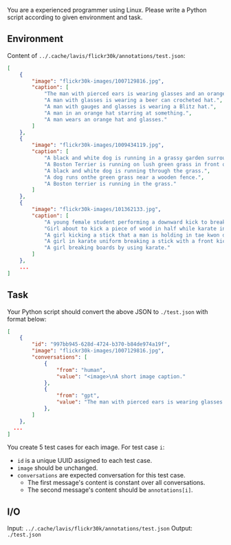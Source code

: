 You are a experienced programmer using Linux. Please write a Python script according to given environment and task.

## Environment

Content of `../.cache/lavis/flickr30k/annotations/test.json`:

```json
[
    {
        "image": "flickr30k-images/1007129816.jpg",
        "caption": [
            "The man with pierced ears is wearing glasses and an orange hat.",
            "A man with glasses is wearing a beer can crocheted hat.",
            "A man with gauges and glasses is wearing a Blitz hat.",
            "A man in an orange hat starring at something.",
            "A man wears an orange hat and glasses."
        ]
    },
    {
        "image": "flickr30k-images/1009434119.jpg",
        "caption": [
            "A black and white dog is running in a grassy garden surrounded by a white fence.",
            "A Boston Terrier is running on lush green grass in front of a white fence.",
            "A black and white dog is running through the grass.",
            "A dog runs onthe green grass near a wooden fence.",
            "A Boston terrier is running in the grass."
        ]
    },
    {
        "image": "flickr30k-images/101362133.jpg",
        "caption": [
            "A young female student performing a downward kick to break a board held by her Karate instructor.",
            "Girl about to kick a piece of wood in half while karate instructor holds it",
            "A girl kicking a stick that a man is holding in tae kwon do class.",
            "A girl in karate uniform breaking a stick with a front kick.",
            "A girl breaking boards by using karate."
        ]
    },
    ...
]
```

## Task

Your Python script should convert the above JSON to `./test.json` with format below:

```json
[
    {
        "id": "997bb945-628d-4724-b370-b84de974a19f",
        "image": "flickr30k-images/1007129816.jpg",
        "conversations": [
            {
                "from": "human",
                "value": "<image>\nA short image caption."
            },
            {
                "from": "gpt",
                "value": "The man with pierced ears is wearing glasses and an orange hat."
            },
        ]
    },
  ...
]
```

You create 5 test cases for each image. For test case `i`:

- `id` is a unique UUID assigned to each test case.
- `image` should be unchanged.
- `conversations` are expected conversation for this test case.
	- The first message's content is constant over all conversations.
	- The second message's content should be `annotations[i]`.

## I/O

Input: `../.cache/lavis/flickr30k/annotations/test.json`
Output: `./test.json`
